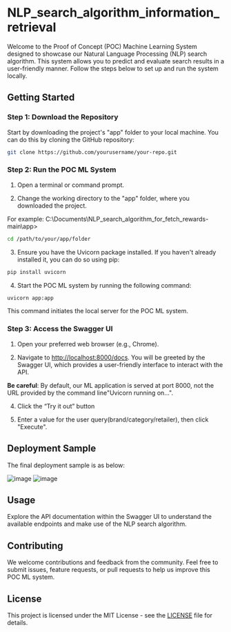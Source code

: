 # NLP_search_algorithm_information_retrieval

Welcome to the Proof of Concept (POC) Machine Learning System designed to showcase our Natural Language Processing (NLP) search algorithm. This system allows you to predict and evaluate search results in a user-friendly manner. Follow the steps below to set up and run the system locally.

## Getting Started

### Step 1: Download the Repository

Start by downloading the project's "app" folder to your local machine. You can do this by cloning the GitHub repository:

```sh
git clone https://github.com/yourusername/your-repo.git
```

### Step 2: Run the POC ML System

1. Open a terminal or command prompt.

2. Change the working directory to the "app" folder, where you downloaded the project.

For example: C:\Documents\NLP_search_algorithm_for_fetch_rewards-main\app>

```sh
cd /path/to/your/app/folder
```

3. Ensure you have the Uvicorn package installed. If you haven't already installed it, you can do so using pip:

```sh
pip install uvicorn
```

4. Start the POC ML system by running the following command:

```sh
uvicorn app:app
```

This command initiates the local server for the POC ML system.

### Step 3: Access the Swagger UI

1. Open your preferred web browser (e.g., Chrome).

2. Navigate to [http://localhost:8000/docs](http://localhost:8000/docs).
You will be greeted by the Swagger UI, which provides a user-friendly interface to interact with the API.

**Be careful**: By default, our ML application is served at port 8000, not the URL provided by the command line"Uvicorn running on...".

4. Click the “Try it out” button

5. Enter a value for the user query(brand/category/retailer), then click "Execute".

## Deployment Sample

The final deployment sample is as below:


![image](https://github.com/alyzheng/NLP_search_algorithm_for_fetch_rewards/assets/114775966/2e23587c-cbd2-4284-aaaa-41c86b46a078)
![image](https://github.com/alyzheng/NLP_search_algorithm_for_fetch_rewards/assets/114775966/4c85b171-3d01-4d82-b348-5bac988eb426)

## Usage

Explore the API documentation within the Swagger UI to understand the available endpoints and make use of the NLP search algorithm.

## Contributing

We welcome contributions and feedback from the community. Feel free to submit issues, feature requests, or pull requests to help us improve this POC ML system.

## License

This project is licensed under the MIT License - see the [LICENSE](LICENSE) file for details.
